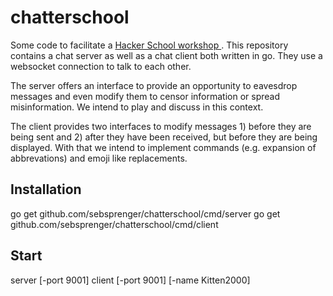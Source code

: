 # chatterschool
Some code to facilitate a [Hacker School workshop ](https://www.hacker-school.de/kurse/S09). This repository contains a chat server as well as a chat client both written in go. They use a websocket connection to talk to each other.

The server offers an interface to provide an opportunity to eavesdrop messages and even modify them to censor information or spread misinformation. We intend to play and discuss in this context.

The client provides two interfaces to modify messages 1) before they are being sent and 2) after they have been received, but before they are being displayed. With that we intend to implement commands (e.g. expansion of abbrevations) and emoji like replacements.

## Installation

  go get github.com/sebsprenger/chatterschool/cmd/server
  go get github.com/sebsprenger/chatterschool/cmd/client

## Start

  server [-port 9001]
  client [-port 9001] [-name Kitten2000]
